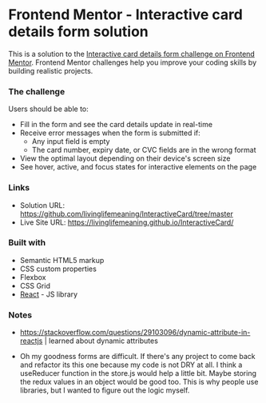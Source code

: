 # Frontend Mentor - Interactive card details form solution

This is a solution to the [Interactive card details form challenge on Frontend Mentor](https://www.frontendmentor.io/challenges/interactive-card-details-form-XpS8cKZDWw). Frontend Mentor challenges help you improve your coding skills by building realistic projects. 

### The challenge

Users should be able to:

- Fill in the form and see the card details update in real-time
- Receive error messages when the form is submitted if:
  - Any input field is empty
  - The card number, expiry date, or CVC fields are in the wrong format
- View the optimal layout depending on their device's screen size
- See hover, active, and focus states for interactive elements on the page


### Links

- Solution URL: https://github.com/livinglifemeaning/InteractiveCard/tree/master
- Live Site URL: https://livinglifemeaning.github.io/InteractiveCard/


### Built with

- Semantic HTML5 markup
- CSS custom properties
- Flexbox
- CSS Grid
- [React](https://reactjs.org/) - JS library

### Notes
- https://stackoverflow.com/questions/29103096/dynamic-attribute-in-reactjs | learned about dynamic attributes

- Oh my goodness forms are difficult. If there's any project to come back and refactor its this one because my code is not DRY at all. I think a useReducer function in the store.js would help a little bit. Maybe storing the redux values in an object would be good too. This is why people use libraries, but I wanted to figure out the logic myself. 